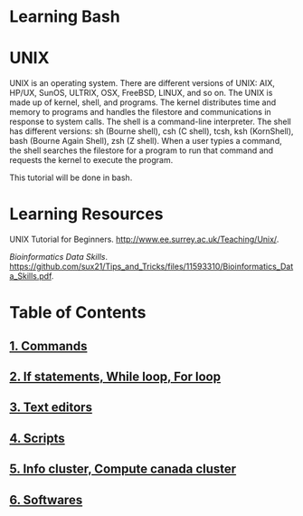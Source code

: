 # Learning Bash  

# UNIX
UNIX is an operating system. There are different versions of UNIX: AIX, HP/UX, SunOS, ULTRIX, OSX, FreeBSD, LINUX, and so on. The UNIX is made up of kernel, shell, and programs. The kernel distributes time and memory to programs and handles the filestore and communications in response to system calls. The shell is a command-line interpreter. The shell has different versions: sh (Bourne shell), csh (C shell), tcsh, ksh (KornShell), bash (Bourne Again Shell), zsh (Z shell). When a user typies a command, the shell searches the filestore for a program to run that command and requests the kernel to execute the program. 

This tutorial will be done in bash. 

# Learning Resources
UNIX Tutorial for Beginners. http://www.ee.surrey.ac.uk/Teaching/Unix/. 

*Bioinformatics Data Skills*. https://github.com/sux21/Tips_and_Tricks/files/11593310/Bioinformatics_Data_Skills.pdf. 

# Table of Contents
## [1. Commands](https://github.com/sux21/Batstone_Lab_UNIX_Tutorial/blob/main/commands.md)
## [2. If statements, While loop, For loop](https://github.com/sux21/Batstone_Lab_UNIX_Tutorial/blob/main/loops.md)
## [3. Text editors](https://github.com/sux21/Batstone_Lab_UNIX_Tutorial/blob/main/editors.md)
## [4. Scripts](https://github.com/sux21/Batstone_Lab_UNIX_Tutorial/blob/main/scripts.md)
## [5. Info cluster, Compute canada cluster](https://github.com/sux21/Batstone_Lab_UNIX_Tutorial/blob/main/cluster.md)
## [6. Softwares](https://github.com/sux21/Batstone_Lab_UNIX_Tutorial/blob/main/softwares.md)

